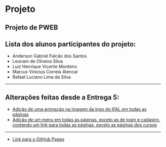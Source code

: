 # Projeto
Projeto de PWEB
---
## Lista dos alunos participantes do projeto:
* Anderson Gabriel Falcão dos Santos
* Leonam de Oliveira Silva
* Luiz Henrique Vicente Monteiro
* Marcus Vinicius Correia Alencar
* Rafael Luciano Lima da Silva
---
## Alterações feitas desde a Entrega 5:
* [Adição de uma animação na imagem da logo do IFAL em todas as páginas](https://github.com/rafaellucian0/Projeto/commit/cca74cebdbb837cfc5da6d6dc6cd4e382f40cbc3)
* [Adição de um menu em todas as páginas, exceto as de login e cadastro, contendo um link para todas as páginas, exceto as páginas dos cursos](https://github.com/rafaellucian0/Projeto/commit/91378b0ac37c854aa1ddb352602433de48fcdd2f)
---
* [Link para o GitHub Pages](https://rafaellucian0.github.io/Projeto/)
